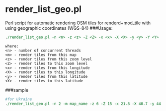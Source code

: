 # render_list_geo.pl
Perl script for automatic rendering OSM tiles for renderd+mod_tile with using geographic coordinates (WGS-84)
###Usage:
```perl
./render_list_geo.pl -n <n> -z <z> -Z <Z> -x <x> -X <X> -y <y> -Y <Y>
```
```
where:
<n> - number of concurrent threads
<m> - render tiles from this map
<z> - render tiles from this zoom level
<Z> - render tiles to this zoom level
<x> - render tiles from this longitude
<X> - render tiles to this longitude
<y> - render tiles from this latitude
<Y> - render tiles to this latitude
```
###sample
```perl
#for Ukraine
./render_list_geo.pl -n 2 -m map_name -z 6 -Z 15 -x 21.8 -X 40.7 -y 44.03 -Y 52.6
```
